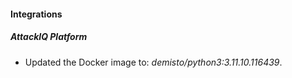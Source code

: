 
#### Integrations

##### AttackIQ Platform
- Updated the Docker image to: *demisto/python3:3.11.10.116439*.





